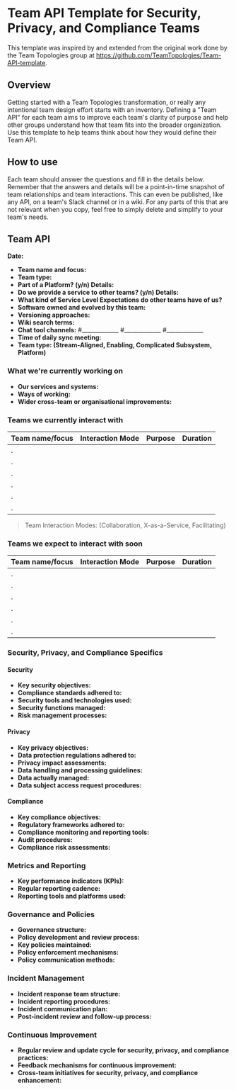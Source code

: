 # Team API Template for Security, Privacy, and Compliance Teams

This template was inspired by and extended from the original work done by the Team Topologies group at https://github.com/TeamTopologies/Team-API-template.

## Overview

Getting started with a Team Topologies transformation, or really any intentional team design effort starts with an inventory. Defining a "Team API" for each team aims to improve each team's clarity of purpose and help other groups understand how that team fits into the broader organization. Use this template to help teams think about how they would define their Team API.

## How to use

Each team should answer the questions and fill in the details below. Remember that the answers and details will be a point-in-time snapshot of team relationships and team interactions. This can even be published, like any API, on a team's Slack channel or in a wiki. For any parts of this that are not relevant when you copy, feel free to simply delete and simplify to your team's needs.

## Team API

**Date:**

- **Team name and focus:**
- **Team type:**
- **Part of a Platform? (y/n) Details:**
- **Do we provide a service to other teams? (y/n) Details:**
- **What kind of Service Level Expectations do other teams have of us?**
- **Software owned and evolved by this team:**
- **Versioning approaches:**
- **Wiki search terms:**
- **Chat tool channels:** #_____________ #_____________ #_____________
- **Time of daily sync meeting:**
- **Team type: (Stream-Aligned, Enabling, Complicated Subsystem, Platform)**

### What we're currently working on

- **Our services and systems:**
- **Ways of working:**
- **Wider cross-team or organisational improvements:**

### Teams we currently interact with

| Team name/focus | Interaction Mode | Purpose | Duration |
| --------------- | ---------------- | ------- | -------- |
| .               |                  |         |          |
| .               |                  |         |          |
| .               |                  |         |          |
| .               |                  |         |          |
| .               |                  |         |          |
| .               |                  |         |          |

> Team Interaction Modes: (Collaboration, X-as-a-Service, Facilitating)

### Teams we expect to interact with soon

| Team name/focus | Interaction Mode | Purpose | Duration |
| --------------- | ---------------- | ------- | -------- |
| .               |                  |         |          |
| .               |                  |         |          |
| .               |                  |         |          |
| .               |                  |         |          |
| .               |                  |         |          |
| .               |                  |         |          |

### Security, Privacy, and Compliance Specifics

#### Security

- **Key security objectives:**
- **Compliance standards adhered to:**
- **Security tools and technologies used:**
- **Security functions managed:**
- **Risk management processes:**

#### Privacy

- **Key privacy objectives:**
- **Data protection regulations adhered to:**
- **Privacy impact assessments:**
- **Data handling and processing guidelines:**
- **Data actually managed:**
- **Data subject access request procedures:**

#### Compliance

- **Key compliance objectives:**
- **Regulatory frameworks adhered to:**
- **Compliance monitoring and reporting tools:**
- **Audit procedures:**
- **Compliance risk assessments:**

### Metrics and Reporting

- **Key performance indicators (KPIs):**
- **Regular reporting cadence:**
- **Reporting tools and platforms used:**

### Governance and Policies

- **Governance structure:**
- **Policy development and review process:**
- **Key policies maintained:**
- **Policy enforcement mechanisms:**
- **Policy communication methods:**

### Incident Management

- **Incident response team structure:**
- **Incident reporting procedures:**
- **Incident communication plan:**
- **Post-incident review and follow-up process:**

### Continuous Improvement

- **Regular review and update cycle for security, privacy, and compliance practices:**
- **Feedback mechanisms for continuous improvement:**
- **Cross-team initiatives for security, privacy, and compliance enhancement:**
